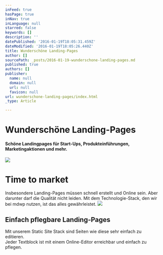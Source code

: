 ```yaml
---
inFeed: true
hasPage: true
inNav: true
inLanguage: null
starred: false
keywords: []
description: ''
datePublished: '2016-01-19T18:05:31.459Z'
dateModified: '2016-01-19T18:05:26.440Z'
title: Wunderschöne Landing-Pages
author: []
sourcePath: _posts/2016-01-19-wunderschone-landing-pages.md
published: true
authors: []
publisher:
  name: null
  domain: null
  url: null
  favicon: null
url: wunderschone-landing-pages/index.html
_type: Article

---
```

# Wunderschöne Landing-Pages

#### Schöne Landingpages für Start-Ups, Produkteinführungen, Marketingaktionen und mehr.
![](https://the-grid-user-content.s3-us-west-2.amazonaws.com/d0f8d220-aabf-45b5-9888-61140fe93e80.jpg)

# Time to market

Insbesondere Landing-Pages müssen schnell erstellt und Online sein.
Aber darunter darf die Qualität nicht leiden.
Mit dem Technologie-Stack, den wir bei mdwp nutzen, ist das alles gewährleistet.
![](https://the-grid-user-content.s3-us-west-2.amazonaws.com/bc61369e-9702-432a-972d-6172f89b8e57.jpg)

## Einfach pflegbare Landing-Pages

Mit unserem Static Site Stack sind Seiten wie diese sehr einfach zu editieren.  
Jeder Textblock ist mit einem Online-Editor erreichbar und einfach zu pflegen.